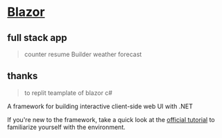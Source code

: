 # [Blazor](https://dotnet.microsoft.com/en-us/apps/aspnet/web-apps/blazor) 
## full stack app
>counter
>resume Builder
>weather forecast
## thanks
> to replit teamplate of blazor c# 

A framework for building interactive client-side web UI with .NET

If you're new to the framework, take a quick look at the [official tutorial](https://dotnet.microsoft.com/en-us/learn/aspnet/blazor-tutorial/intro) to familiarize yourself with the environment.
